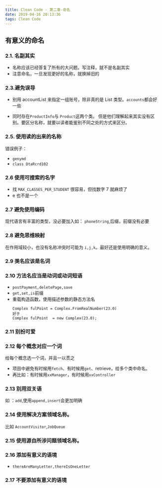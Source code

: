 ```yaml
---
title: Clean Code - 第二章-命名
date: 2019-04-16 20:13:36
tags: Clean Code
---
```


## 有意义的命名

### 2.1. 名副其实

- 名称应该已经答复了所有的大问题。写注释，就不是名副其实
- 注意命名，一旦发现更好的名称，就换掉旧的

<!-- more -->

### 2.3.避免误导

- 别用 accountList 来指定一组账号，除非真的是 List 类型。`accounts`都会好一些

- 同时存在`ProductInfo`与 `Product`这两个类。 但是他们理解起来其实没有区别。要区分名称，就要以读者能鉴别不同之处的方式来区分。

### 2.5. 使用读的出来的名称

错误例子：

- `genymd`
- `class DtaRcrd102`

### 2.6 使用可搜索的名字

- 找 `MAX_CLASSES_PER_STUDENT` 很容易，但找数字 7 就麻烦了
- e 也不是一个

### 2.7 避免使用编码

现代语言有丰富的类型，没必要加入如：
`phoneString`,后缀，前缀没有必要

### 2.8 避免思维映射

在作用域较小，也没有名称冲突时可能为 `i,j,k`。最好还是使用明确的意义。

### 2.9 类名应该是名词

### 2.10 方法名应当是动词或动词短语

- `postPayment,deletePage,save`
- `get,set,is`前缀
- 重载构造函数，使用描述参数的静态方法名
  ```
  Complex fulPoint = Complex.FromRealNumber(23.0)
  好于
  Complex fulPoint  = new Complex(23.0);
  ```

### 2.11 别扮可爱

### 2.12 每个概念对应一个词

给每个概念选一个词，并且一以贯之

- 项目中避免有时候用`fetch`、有时候用`get`、retrieve，给多个类中命名。
- 再比如：有时候用`xxManager`，有时候用`xxController`

### 2.13 别用双关语

如 ：`add`,使用`append,insert`会更加明确

### 2.14 使用解决方案领域名称。

比如 `AccountVisitor`,`JobQueue`

### 2.15 使用源自所涉问题领域名称。

### 2.16 添加有意义的语境

- `thereAreManyLetter,thereIsOneLetter`

### 2.17 不要添加有意义的语境
